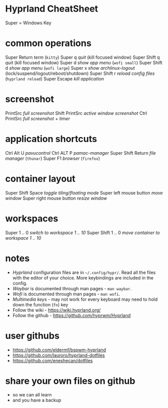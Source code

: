 # Hyprland CheatSheet #

  Super = Windows Key

# common operations
  Super          Return   *term* (`kitty`)
  Super          q        *quit* (kill focused window)
  Super   Shift  q        *quit* (kill focused window)
  Super          d        *show app menu* (`wofi small`)
  Super   Shift  d        *show app menu* (`wofi large`)
  Super          x        *show archlinux-logout* (lock/suspend/logout/reboot/shutdown)
  Super   Shift  r        *reload config files* (`hyprland reload`)
  Super          Escape   *kill application*

# screenshot
  PrintSrc                *full screenshot*
  Shift  PrintSrc         *active window screenshot*
  Ctrl   PrintSrc         *full screenshot + timer*

# application shortcuts
  Ctrl    Alt U           *pavucontrol*
  Ctrl    ALT P           *pamac-manager*
  Super   Shift  Return   *file manager* (`thunar`)
  Super   F1              *browser* (`firefox`)

# container layout
 
  Super   Shift   Space       *toggle tiling/floating mode*
  Super   left mouse button   *move window*
  Super   right mouse button  *resize window*

# workspaces
  Super         1 .. 0    *switch to workspace 1 .. 10*
  Super  Shift  1 .. 0    *move container to workspace 1 .. 10*

# notes
  - *Hyprland* configuration files are in `~/.config/hypr/`.
    Read all the files with the editor of your choice.
    More keybindings are included in the config.
  - *Waybar* is documented through man pages - `man waybar`. 
  - *Wofi* is documented through man pages - `man wofi`.
  - *Multimedia keys* - may not work for every keyboard
    may need to hold down the function (`fn`) key
  - Follow the wiki - https://wiki.hyprland.org/
  - Follow the github - https://github.com/hyprwm/Hyprland

# user githubs
  - https://github.com/eldermf/bspwm-hyprland
  - https://github.com/lauroro/hyprland-dotfiles
  - https://github.com/eneshecan/dotfiles

# share your own files on github 
  - so we can all learn
  - and you have a backup
